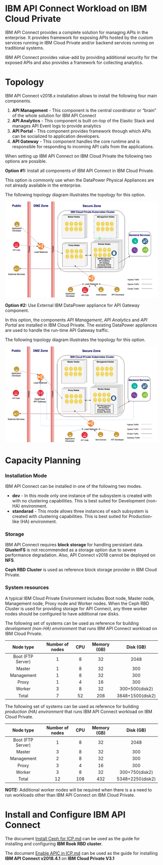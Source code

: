 # IBM API Connect Workload on IBM Cloud Private

IBM API Connect provides a complete solution for managing APIs in the enterprise. It provides framework for exposing APIs hosted by the custom services running in IBM Cloud Private and/or backend services running on traditional systems.

IBM API Connect provides value-add by providing additional security for the exposed APIs and also provides a framework for collecting analytics.


# Topology

IBM API Connect v2018.x installation allows to install the following four main components.

1. **API Management** - This component is the central coordinator or “brain” of the whole solution for IBM API Connect
2. **API Analytics** - This component is built on-top of the Elastic Stack and manages API Event logs to provide analytics
3. **API Portal** - This component provides framework through which APIs can be socialized to application developers.
4. **API Gateway** - This component handles the core runtime and is responsible for responding to incoming API calls from the applications.

When setting up IBM API Connect on IBM Cloud Private the following two options are possible.

**Option #1:** Install all components of IBM API Connect in IBM Cloud Private. 

This option is commonly use when the DataPower Physical Appliances are not already available in the enterprise.

The following topology diagram illustrates the topology for this option.

![](./images/APIC_Topology_1.png)

**Option #2:** Use External IBM DataPower appliance for API Gateway component.

In this option, the components *API Management*, *API Analytics* and *API Portal* are installed in IBM Cloud Private. The existing DataPower appliances are used to handle the run-time API Gateway traffic.

The following topology diagram illustrates the topology for this option.

![](./images/APIC_Topology_2.png)


# Capacity Planning

### Installation Mode

IBM API Connect can be installed in one of the following two modes. 

* **dev** - In this mode only one instance of the subsystem is created with with no clustering capabilities. This is best suited for Development (non-HA) environment. 
* **standarad** - This mode allows three instances of each subsystem is created with clustering capabilities. This is best suited for Production-like (HA) environment. 

### Storage 

IBM API Connect requires **block storage** for handling persistant data. **GlusterFS** is not recommended as a storage option due to severe performance degradation. Also, API Connect v2018 cannot be deployed on **NFS**. 

**Ceph RBD Cluster** is used as reference block storage provider in IBM Cloud Private. 


### System resources
 
A typical IBM Cloud Private Environment includes Boot node, Master node, Management node, Proxy node and Worker nodes. When the Ceph RBD Cluster is used for providing storage for API Connect, any three worker nodes should be configured to have additional raw disks.

The following set of systems can be used as reference for building *development (non-HA) environment* that runs IBM API Connect workload on IBM Cloud Private.

| Node type | Number of nodes | CPU | Memory (GB) | Disk (GB) |
| :---: | :---: | :---: | :---: | :---: |
|	Boot (FTP Server) | 1	| 8	| 32 | 2048 |
|	Master	| 1	| 8	| 32 | 300 |
|	Management | 1	| 8	| 32 | 300 |
|	Proxy	| 1	| 4	| 16 | 300 |
|	Worker | 3 | 8 | 32	| 300+500(disk2)|
|	Total |	7 | 52 | 208 | 3848+1500(disk2) |

The following set of systems can be used as reference for building *production (HA) environment* that runs IBM API Connect workload on IBM Cloud Private.

| Node type | Number of nodes | CPU | Memory (GB) | Disk (GB) |
| :---: | :---: | :---: | :---: | :---: |
|	Boot (FTP Server)	| 1	| 8	| 32 | 2048 |
|	Master	| 3	| 8	| 32 | 300 |
|	Management | 2	| 8	| 32 | 300 |
|	Proxy	| 3	| 4	| 16 | 300 |
|	Worker  | 3 | 8 | 32 | 300+750(disk2)|
|	Total |	12	| 108| 432 | 5348+2250(disk2) |

**NOTE:** Additional worker nodes will be required when there is a a need to run workloads other than IBM API Connect on IBM Cloud Private.


# Install and Configure IBM API Connect

The document [Install Ceph for ICP.md](./Install%20Ceph%20for%20ICP.md) can be used as the guide for installing and configuring **IBM Rook RBD cluster**.

The document [Enable APIC in ICP.md](./Enable%20APIC%20in%20ICP.md) can be used as the guide for installing **IBM API Connect v2018.4.1** on **IBM Cloud Private V3.1**

